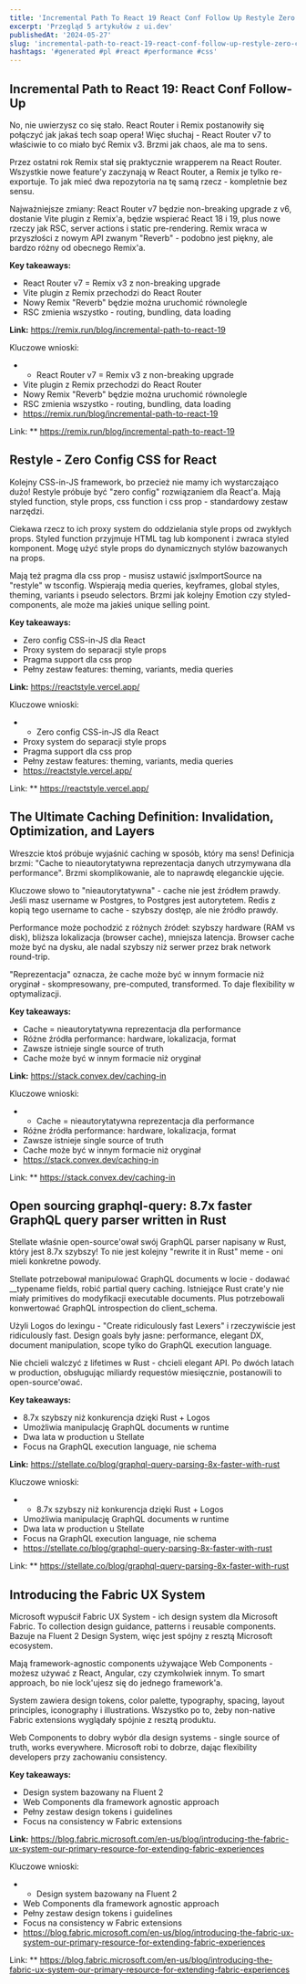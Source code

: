 ```yaml
---
title: 'Incremental Path To React 19 React Conf Follow Up Restyle Zero Config Css For React The Ultimate Caching Definition Invalidation Optimization And Layers'
excerpt: 'Przegląd 5 artykułów z ui.dev'
publishedAt: '2024-05-27'
slug: 'incremental-path-to-react-19-react-conf-follow-up-restyle-zero-config-css-for-react-the-ultimate-caching-definition-invalidation-optimization-and-layers'
hashtags: '#generated #pl #react #performance #css'
---
```


## Incremental Path to React 19: React Conf Follow-Up

No, nie uwierzysz co się stało. React Router i Remix postanowiły się połączyć jak jakaś tech soap opera! Więc słuchaj - React Router v7 to właściwie to co miało być Remix v3. Brzmi jak chaos, ale ma to sens.

Przez ostatni rok Remix stał się praktycznie wrapperem na React Router. Wszystkie nowe feature'y zaczynają w React Router, a Remix je tylko re-exportuje. To jak mieć dwa repozytoria na tę samą rzecz - kompletnie bez sensu.

Najważniejsze zmiany: React Router v7 będzie non-breaking upgrade z v6, dostanie Vite plugin z Remix'a, będzie wspierać React 18 i 19, plus nowe rzeczy jak RSC, server actions i static pre-rendering. Remix wraca w przyszłości z nowym API zwanym "Reverb" - podobno jest piękny, ale bardzo różny od obecnego Remix'a.

**Key takeaways:**
- React Router v7 = Remix v3 z non-breaking upgrade
- Vite plugin z Remix przechodzi do React Router
- Nowy Remix "Reverb" będzie można uruchomić równolegle
- RSC zmienia wszystko - routing, bundling, data loading

**Link:** https://remix.run/blog/incremental-path-to-react-19

Kluczowe wnioski:
- - React Router v7 = Remix v3 z non-breaking upgrade
- Vite plugin z Remix przechodzi do React Router
- Nowy Remix "Reverb" będzie można uruchomić równolegle
- RSC zmienia wszystko - routing, bundling, data loading
- https://remix.run/blog/incremental-path-to-react-19

Link: ** https://remix.run/blog/incremental-path-to-react-19

## Restyle - Zero Config CSS for React

Kolejny CSS-in-JS framework, bo przecież nie mamy ich wystarczająco dużo! Restyle próbuje być "zero config" rozwiązaniem dla React'a. Mają styled function, style props, css function i css prop - standardowy zestaw narzędzi.

Ciekawa rzecz to ich proxy system do oddzielania style props od zwykłych props. Styled function przyjmuje HTML tag lub komponent i zwraca styled komponent. Mogę użyć style props do dynamicznych stylów bazowanych na props.

Mają też pragma dla css prop - musisz ustawić jsxImportSource na "restyle" w tsconfig. Wspierają media queries, keyframes, global styles, theming, variants i pseudo selectors. Brzmi jak kolejny Emotion czy styled-components, ale może ma jakieś unique selling point.

**Key takeaways:**
- Zero config CSS-in-JS dla React
- Proxy system do separacji style props
- Pragma support dla css prop
- Pełny zestaw features: theming, variants, media queries

**Link:** https://reactstyle.vercel.app/

Kluczowe wnioski:
- - Zero config CSS-in-JS dla React
- Proxy system do separacji style props
- Pragma support dla css prop
- Pełny zestaw features: theming, variants, media queries
- https://reactstyle.vercel.app/

Link: ** https://reactstyle.vercel.app/

## The Ultimate Caching Definition: Invalidation, Optimization, and Layers

Wreszcie ktoś próbuje wyjaśnić caching w sposób, który ma sens! Definicja brzmi: "Cache to nieautorytatywna reprezentacja danych utrzymywana dla performance". Brzmi skomplikowanie, ale to naprawdę eleganckie ujęcie.

Kluczowe słowo to "nieautorytatywna" - cache nie jest źródłem prawdy. Jeśli masz username w Postgres, to Postgres jest autorytetem. Redis z kopią tego username to cache - szybszy dostęp, ale nie źródło prawdy.

Performance może pochodzić z różnych źródeł: szybszy hardware (RAM vs disk), bliższa lokalizacja (browser cache), mniejsza latencja. Browser cache może być na dysku, ale nadal szybszy niż serwer przez brak network round-trip.

"Reprezentacja" oznacza, że cache może być w innym formacie niż oryginał - skompresowany, pre-computed, transformed. To daje flexibility w optymalizacji.

**Key takeaways:**
- Cache = nieautorytatywna reprezentacja dla performance
- Różne źródła performance: hardware, lokalizacja, format
- Zawsze istnieje single source of truth
- Cache może być w innym formacie niż oryginał

**Link:** https://stack.convex.dev/caching-in

Kluczowe wnioski:
- - Cache = nieautorytatywna reprezentacja dla performance
- Różne źródła performance: hardware, lokalizacja, format
- Zawsze istnieje single source of truth
- Cache może być w innym formacie niż oryginał
- https://stack.convex.dev/caching-in

Link: ** https://stack.convex.dev/caching-in

## Open sourcing graphql-query: 8.7x faster GraphQL query parser written in Rust

Stellate właśnie open-source'ował swój GraphQL parser napisany w Rust, który jest 8.7x szybszy! To nie jest kolejny "rewrite it in Rust" meme - oni mieli konkretne powody.

Stellate potrzebował manipulować GraphQL documents w locie - dodawać __typename fields, robić partial query caching. Istniejące Rust crate'y nie miały primitives do modyfikacji executable documents. Plus potrzebowali konwertować GraphQL introspection do client_schema.

Użyli Logos do lexingu - "Create ridiculously fast Lexers" i rzeczywiście jest ridiculously fast. Design goals były jasne: performance, elegant DX, document manipulation, scope tylko do GraphQL execution language.

Nie chcieli walczyć z lifetimes w Rust - chcieli elegant API. Po dwóch latach w production, obsługując miliardy requestów miesięcznie, postanowili to open-source'ować.

**Key takeaways:**
- 8.7x szybszy niż konkurencja dzięki Rust + Logos
- Umożliwia manipulację GraphQL documents w runtime
- Dwa lata w production u Stellate
- Focus na GraphQL execution language, nie schema

**Link:** https://stellate.co/blog/graphql-query-parsing-8x-faster-with-rust

Kluczowe wnioski:
- - 8.7x szybszy niż konkurencja dzięki Rust + Logos
- Umożliwia manipulację GraphQL documents w runtime
- Dwa lata w production u Stellate
- Focus na GraphQL execution language, nie schema
- https://stellate.co/blog/graphql-query-parsing-8x-faster-with-rust

Link: ** https://stellate.co/blog/graphql-query-parsing-8x-faster-with-rust

## Introducing the Fabric UX System

Microsoft wypuścił Fabric UX System - ich design system dla Microsoft Fabric. To collection design guidance, patterns i reusable components. Bazuje na Fluent 2 Design System, więc jest spójny z resztą Microsoft ecosystem.

Mają framework-agnostic components używające Web Components - możesz używać z React, Angular, czy czymkolwiek innym. To smart approach, bo nie lock'ujesz się do jednego framework'a.

System zawiera design tokens, color palette, typography, spacing, layout principles, iconography i illustrations. Wszystko po to, żeby non-native Fabric extensions wyglądały spójnie z resztą produktu.

Web Components to dobry wybór dla design systems - single source of truth, works everywhere. Microsoft robi to dobrze, dając flexibility developers przy zachowaniu consistency.

**Key takeaways:**
- Design system bazowany na Fluent 2
- Web Components dla framework agnostic approach
- Pełny zestaw design tokens i guidelines
- Focus na consistency w Fabric extensions

**Link:** https://blog.fabric.microsoft.com/en-us/blog/introducing-the-fabric-ux-system-our-primary-resource-for-extending-fabric-experiences

Kluczowe wnioski:
- - Design system bazowany na Fluent 2
- Web Components dla framework agnostic approach
- Pełny zestaw design tokens i guidelines
- Focus na consistency w Fabric extensions
- https://blog.fabric.microsoft.com/en-us/blog/introducing-the-fabric-ux-system-our-primary-resource-for-extending-fabric-experiences

Link: ** https://blog.fabric.microsoft.com/en-us/blog/introducing-the-fabric-ux-system-our-primary-resource-for-extending-fabric-experiences